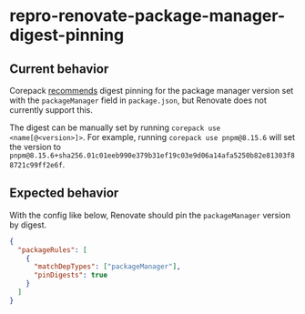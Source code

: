 # repro-renovate-package-manager-digest-pinning

## Current behavior

Corepack [recommends](https://github.com/nodejs/corepack/blob/467216281e1719a739d0eeea370b335adfb37b8d/README.md) digest pinning for the package manager version set with the `packageManager` field in `package.json`, but Renovate does not currently support this.

The digest can be manually set by running `corepack use <name[@<version>]>`. For example, running `corepack use pnpm@8.15.6` will set the version to `pnpm@8.15.6+sha256.01c01eeb990e379b31ef19c03e9d06a14afa5250b82e81303f88721c99ff2e6f`.

## Expected behavior

With the config like below, Renovate should pin the `packageManager` version by digest.

```json
{
  "packageRules": [
    {
      "matchDepTypes": ["packageManager"],
      "pinDigests": true
    }
  ]
}
```
